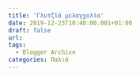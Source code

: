 ```yaml
---
title: 'Γλυτζ̆ιά μελαγχολία'
date: 2019-12-23T10:40:00.001+01:00
draft: false
url: 
tags:
  - Blogger Archive
categories: Παλιά
---
```


